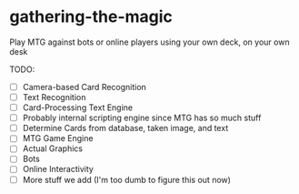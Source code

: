 # gathering-the-magic

Play MTG against bots or online players using your own deck, on your own desk

TODO: 
 - [ ] Camera-based Card Recognition
 - [ ] Text Recognition
 - [ ] Card-Processing Text Engine
 - [ ] Probably internal scripting engine since MTG has so much stuff
 - [ ] Determine Cards from database, taken image, and text
 - [ ] MTG Game Engine
 - [ ] Actual Graphics
 - [ ] Bots
 - [ ] Online Interactivity
 - [ ] More stuff we add (I'm too dumb to figure this out now)
